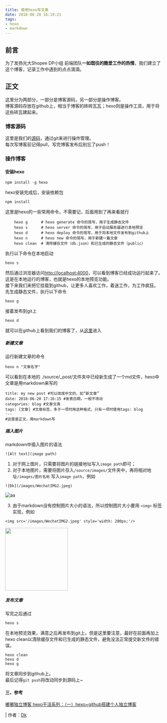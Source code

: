 ```yaml
---
title: 使用hexo写文章
date: 2018-06-20 16:14:21
tags: 
- hexo
- markdown
---
```

## 前言
为了发扬光大Shopee DP小组 前端团队**一如既往的酷爱工作的热情**，我们建立了这个博客，记录工作中遇到的点点滴滴。

## 正文
这里分为两部分，一部分是博客源码，另一部分是操作博客。  
博客源码存放在github上，相当于博客的砖砖瓦瓦；hexo则是操作工具，用于将这些砖瓦建起来。

### 博客源码
这里是我们的[源码](https://github.com/shopeeDP/our_blog.git)，通过git来进行操作管理。  
每次写博客前记得pull，写完博客发布后别忘了push！

### 操作博客
#### 安装hexo

    npm install -g hexo
hexo安装完成后，安装依赖包

    npm install

这里是hexo的一些常用命令，不需要记，后面用到了再来看就行  

```
    hexo g      # hexo generate 命令的简写，用于生成静态文件
    hexo s      # hexo server 命令的简写，用于启动服务器进行本地预览
    hexo d      # hexo deploy 命令的简写，用于将本地文件发布到github上
    hexo n      # hexo new 命令的简写，用于新建一篇文章
    hexo clean  # 清除缓存文件（db.json）和已生成的静态文件（public）
```
执行以下命令在本地启动

    hexo s
然后通过浏览器访问[http://localhost:4000](http://localhost:4000)，可以看到博客已经成功运行起来了。这是在本地运行的博客，也就是hexo的本地预览功能。  
接下来我们来把它挂载到github，让更多人喜欢工作，着迷工作，为工作疯狂。
先生成静态文件，执行以下命令

    hexo g
接着发布到git上

    hexo d
就可以在github上看到我们的博客了，从[这里](https://shopeedp.github.io/)进入

##### 新建文章
运行新建文章的命令

    hexo n "文章名字"
可以看到在本地的 ./source/_post/文件夹中已经新生成了一个md文件，hexo中文章是用markdown来写的  
```
title: my new post #可以改成中文的，如“新文章”
date: 2018-06-20 17:16:15 #发表日期，一般不改动
categories: blog #文章文类
tags: [文章] #文章标签，多于一项时用这种格式，只有一项时使用tags: blog
---
#这里是正文，用markdown写
```

##### 插入图片
markdown中插入图片的语法

    ![Alt text](image path)

1. 对于网上图片，只需要将图片的链接地址写入`image path`即可；
2. 对于本地图片，需要将图片存入`/source/images/`文件夹中，再将相对地址`/images/图片名称` 写入`image path`，例如

```
![Dk](/images/WechatIMG2.jpeg)
```
![aa](/images/WechatIMG2.jpeg)

3. 由于markdown没有控制图片大小的语法，所以控制图片大小要用 `<img>` 标签实现，例如

```
<img src='/images/WechatIMG2.jpeg' style='width: 200px;'/>
```

<img src='/images/WechatIMG2.jpeg' style='width: 200px;'/>

##### 发布文章
写完之后通过

    hexo s
在本地预览效果，满意之后再发布到git上，但是这里要注意，最好在前面再加上hexo clean以清除缓存文件和已生成的静态文件，避免没法正常提交新文件的错误。

    hexo clean
    hexo d
    hexo g
将文章同步到github上。  
最后记得`git push`将改动同步到源码上~

#### 三、参考
[嘟嘟独立博客 hexo干活系列：（一）hexo+github搭建个人独立博客](http://tengj.top/2016/02/22/hexo1/)


| 作者：[Dk](https://darkindom.github.io)